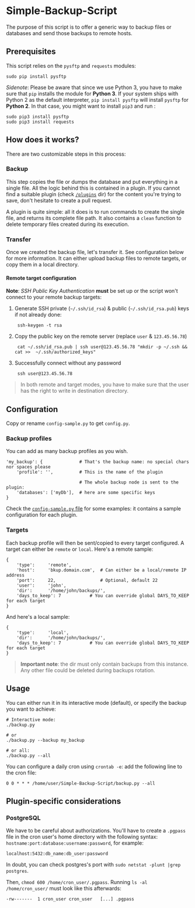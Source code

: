 # Simple-Backup-Script
The purpose of this script is to offer a generic way to backup files or databases and send those backups to remote hosts.


## Prerequisites
This script relies on the `pysftp` and `requests`  modules:

    sudo pip install pysftp


*Sidenote*: Please be aware that since we use Python 3, you have to make sure that `pip` installs the module for **Python 3**.
If your system ships with Python 2 as the default interpreter, `pip install pysftp` will install `pysftp` for **Python 2**.
In that case, you might want to install `pip3` and run :

    sudo pip3 install pysftp
    sudo pip3 install requests


## How does it works?
There are two customizable steps in this process:

### Backup
This step copies the file or dumps the database and put everything in a single file.
All the logic behind this is contained in a plugin. If you cannot find a suitable plugin (check [`/plugins`](/plugins) dir)
for the content you're trying to save, don't hesitate to create a pull request.

A plugin is quite simple: all it does is to run commands to create the single file, and returns its complete file path.
It also contains a `clean` function to delete temporary files created during its execution.

### Transfer
Once we created the backup file, let's transfer it. See configuration below for more information.
It can either upload backup files to remote targets, or copy them in a local directory.

#### Remote target configuration
**Note**: *SSH Public Key Authentication* **must** be set up or the script won't connect to your remote backup targets:

1. Generate SSH private (`~/.ssh/id_rsa`) & public (`~/.ssh/id_rsa.pub`) keys if not already done:
    
        ssh-keygen -t rsa
    
2. Copy the public key on the remote server (replace `user` & `123.45.56.78`)

        cat ~/.ssh/id_rsa.pub | ssh user@123.45.56.78 "mkdir -p ~/.ssh && cat >>  ~/.ssh/authorized_keys"

3. Successfully connect without any password

        ssh user@123.45.56.78

> In both remote and target modes, you have to make sure that the user has the right to write in destination directory.

## Configuration
Copy or rename `config-sample.py` to get `config.py`.

### Backup profiles
You can add as many backup profiles as you wish.

    'my_backup': {              # That's the backup name: no special chars nor spaces please
        'profile': '',          # This is the name of the plugin
        
                                # The whole backup node is sent to the plugin:
        'databases': ['myDb'],  # here are some specific keys
    }

Check the [`config-sample.py` file](config-sample.py) for some examples: it contains a sample configuration for each plugin.

### Targets
Each backup profile will then be sent/copied to every target configured. A target can either be `remote` or `local`. Here's a remote sample:

    {
        'type':     'remote',
        'host':     'bkup.domain.com',  # Can either be a local/remote IP address
        'port':     22,                 # Optional, default 22
        'user':     'john',
        'dir':      '/home/john/backups/',
        'days_to_keep': 7           # You can override global DAYS_TO_KEEP for each target
    }

And here's a local sample:

    {
        'type':     'local',
        'dir':      '/home/john/backups/',
        'days_to_keep': 7           # You can override global DAYS_TO_KEEP for each target
    }

> **Important note**: the dir must only contain backups from this instance. Any other file could be deleted during backups rotation.

## Usage
You can either run it in its interactive mode (default), or specify the backup you want to achieve:

    # Interactive mode:
    ./backup.py
    
    # or
    ./backup.py --backup my_backup
    
    # or all:
    ./backup.py --all

You can configure a daily cron using `crontab -e`: add the following line to the cron file:

    0 0 * * * /home/user/Simple-Backup-Script/backup.py --all

## Plugin-specific considerations
### PostgreSQL
We have to be careful about authorizations. You'll have to create a `.pgpass` file in the cron user's home directory with the
following syntax: `hostname:port:database:username:password`, for example:

    localhost:5432:db_name:db_user:password

In doubt, you can check postgres's port with `sudo netstat -plunt |grep postgres`.

Then, `chmod 600 /home/cron_user/.pgpass`. Running `ls -al /home/cron_user/` must look like this afterwards:

    -rw-------  1 cron_user cron_user   [...] .pgpass


